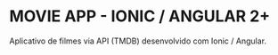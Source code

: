 # MOVIE APP - IONIC / ANGULAR 2+

Aplicativo de filmes via API (TMDB) desenvolvido com Ionic / Angular.
